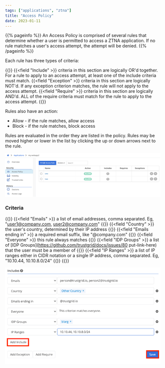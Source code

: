 ```yaml
---
tags: ["applications", "ztna"]
title: "Access Policy"
date: 2023-01-11
---
```


{{% pageinfo %}}
An Access Policy is comprised of several rules that determine whether a user is permitted to access a ZTNA application. If no rule matches a user's access attempt, the attempt will be denied.
{{% /pageinfo %}}

Each rule has three types of criteria:

{{<fields>}}
{{<field "Include" >}}
criteria in this section are logically OR'd together. For a rule to apply to an access attempt, at least one of the include criteria must match.
{{<field "Exception" >}}
criteria in this section are logically NOT'd. If any exception criterion matches, the rule will not apply to the access attempt.
{{<field "Require" >}}
criteria in this section are logically AND'd. ALL of the require criteria must match for the rule to apply to the access attempt.
{{</fields>}}

Rules also have an action:

- Allow - if the rule matches, allow access
- Block - if the rule matches, block access

Rules are evaluated in the order they are listed in the policy. Rules may be moved higher or lower in the list by clicking the up or down arrows next to the rule.

![img](rules.png)

### Criteria

{{<fields>}}
{{<field "Emails" >}}
a list of email addresses, comma separated. Eg, "user1@company.com, user2@company.com"
{{</field >}}
{{<field "Country" >}}
the user's country, determined by their IP address
{{</field >}}
{{<field "Emails ending in" >}}
a required email suffix, like "@company.com"
{{</field >}}
{{<field "Everyone" >}}
this rule always matches
{{</field >}}
{{<field "IDP Groups" >}}
a list of [IDP Groups](https://github.com/trustgrid/docs/issues/80 put-link-here) that the user must be a member of
{{</field >}}
{{<field "IP Ranges" >}}
a list of IP ranges either in CIDR notation or a single IP address, comma separated. Eg, "10.10.44, 10.10.8.0/24"
{{</field >}}
{{</fields>}}

![img](criteria.png)
